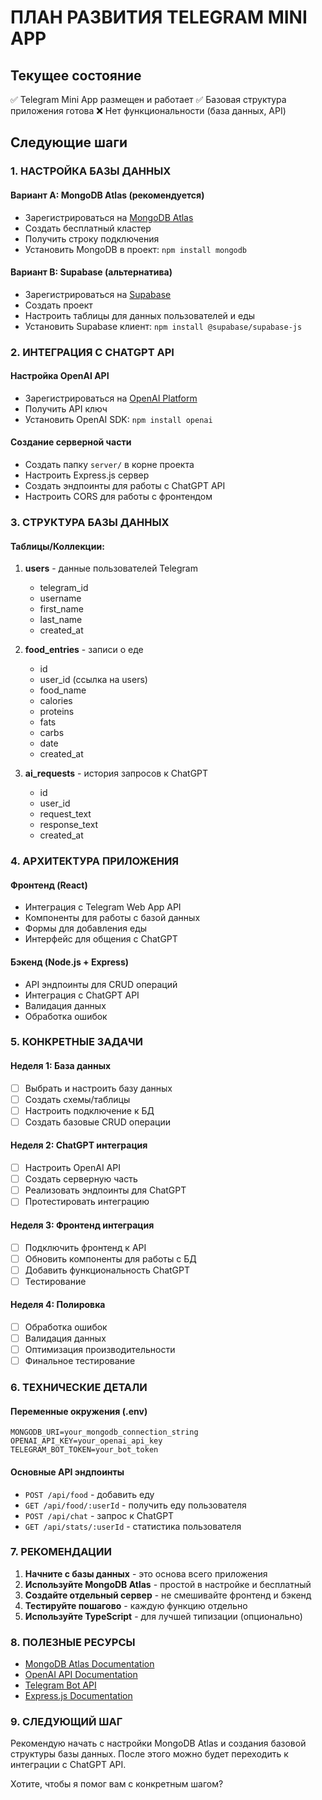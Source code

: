 # ПЛАН РАЗВИТИЯ TELEGRAM MINI APP

## Текущее состояние
✅ Telegram Mini App размещен и работает
✅ Базовая структура приложения готова
❌ Нет функциональности (база данных, API)

## Следующие шаги

### 1. НАСТРОЙКА БАЗЫ ДАННЫХ

#### Вариант A: MongoDB Atlas (рекомендуется)
- Зарегистрироваться на [MongoDB Atlas](https://www.mongodb.com/atlas)
- Создать бесплатный кластер
- Получить строку подключения
- Установить MongoDB в проект: `npm install mongodb`

#### Вариант B: Supabase (альтернатива)
- Зарегистрироваться на [Supabase](https://supabase.com)
- Создать проект
- Настроить таблицы для данных пользователей и еды
- Установить Supabase клиент: `npm install @supabase/supabase-js`

### 2. ИНТЕГРАЦИЯ С CHATGPT API

#### Настройка OpenAI API
- Зарегистрироваться на [OpenAI Platform](https://platform.openai.com)
- Получить API ключ
- Установить OpenAI SDK: `npm install openai`

#### Создание серверной части
- Создать папку `server/` в корне проекта
- Настроить Express.js сервер
- Создать эндпоинты для работы с ChatGPT API
- Настроить CORS для работы с фронтендом

### 3. СТРУКТУРА БАЗЫ ДАННЫХ

#### Таблицы/Коллекции:
1. **users** - данные пользователей Telegram
   - telegram_id
   - username
   - first_name
   - last_name
   - created_at

2. **food_entries** - записи о еде
   - id
   - user_id (ссылка на users)
   - food_name
   - calories
   - proteins
   - fats
   - carbs
   - date
   - created_at

3. **ai_requests** - история запросов к ChatGPT
   - id
   - user_id
   - request_text
   - response_text
   - created_at

### 4. АРХИТЕКТУРА ПРИЛОЖЕНИЯ

#### Фронтенд (React)
- Интеграция с Telegram Web App API
- Компоненты для работы с базой данных
- Формы для добавления еды
- Интерфейс для общения с ChatGPT

#### Бэкенд (Node.js + Express)
- API эндпоинты для CRUD операций
- Интеграция с ChatGPT API
- Валидация данных
- Обработка ошибок

### 5. КОНКРЕТНЫЕ ЗАДАЧИ

#### Неделя 1: База данных
- [ ] Выбрать и настроить базу данных
- [ ] Создать схемы/таблицы
- [ ] Настроить подключение к БД
- [ ] Создать базовые CRUD операции

#### Неделя 2: ChatGPT интеграция
- [ ] Настроить OpenAI API
- [ ] Создать серверную часть
- [ ] Реализовать эндпоинты для ChatGPT
- [ ] Протестировать интеграцию

#### Неделя 3: Фронтенд интеграция
- [ ] Подключить фронтенд к API
- [ ] Обновить компоненты для работы с БД
- [ ] Добавить функциональность ChatGPT
- [ ] Тестирование

#### Неделя 4: Полировка
- [ ] Обработка ошибок
- [ ] Валидация данных
- [ ] Оптимизация производительности
- [ ] Финальное тестирование

### 6. ТЕХНИЧЕСКИЕ ДЕТАЛИ

#### Переменные окружения (.env)
```
MONGODB_URI=your_mongodb_connection_string
OPENAI_API_KEY=your_openai_api_key
TELEGRAM_BOT_TOKEN=your_bot_token
```

#### Основные API эндпоинты
- `POST /api/food` - добавить еду
- `GET /api/food/:userId` - получить еду пользователя
- `POST /api/chat` - запрос к ChatGPT
- `GET /api/stats/:userId` - статистика пользователя

### 7. РЕКОМЕНДАЦИИ

1. **Начните с базы данных** - это основа всего приложения
2. **Используйте MongoDB Atlas** - простой в настройке и бесплатный
3. **Создайте отдельный сервер** - не смешивайте фронтенд и бэкенд
4. **Тестируйте пошагово** - каждую функцию отдельно
5. **Используйте TypeScript** - для лучшей типизации (опционально)

### 8. ПОЛЕЗНЫЕ РЕСУРСЫ

- [MongoDB Atlas Documentation](https://docs.atlas.mongodb.com/)
- [OpenAI API Documentation](https://platform.openai.com/docs)
- [Telegram Bot API](https://core.telegram.org/bots/api)
- [Express.js Documentation](https://expressjs.com/)

### 9. СЛЕДУЮЩИЙ ШАГ

Рекомендую начать с настройки MongoDB Atlas и создания базовой структуры базы данных. После этого можно будет переходить к интеграции с ChatGPT API.

Хотите, чтобы я помог вам с конкретным шагом? 